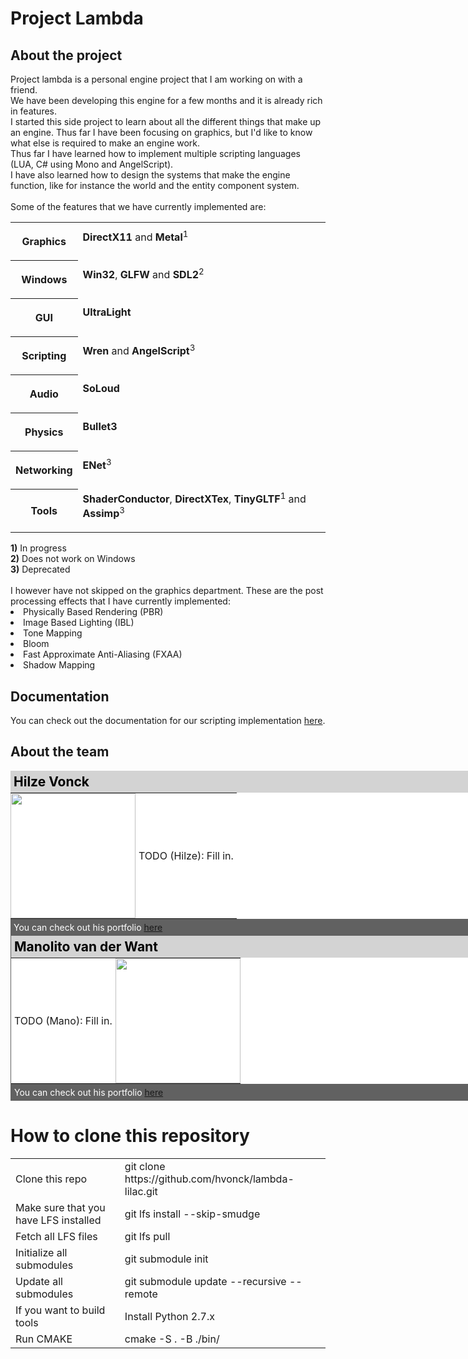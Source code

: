 # Project Lambda

<h2>About the project</h2>
Project lambda is a personal engine project that I am working on with a friend.<br>
We have been developing this engine for a few months and it is already rich in features.<br>
I started this side project to learn about all the different things that make up an engine. Thus far I have been focusing on graphics, but I'd like to know what else is required to make an engine work.<br>
Thus far I have learned how to implement multiple scripting languages (LUA, C# using Mono and AngelScript).<br>
I have also learned how to design the systems that make the engine function, like for instance the world and the entity component system.<br>
<br>
Some of the features that we have currently implemented are:<br>
<table>
  <tr><th><p>Graphics</th><td><b>DirectX11</b> and <b>Metal</b><sup>1</sup></p></td></tr>
  <tr><th><p>Windows</th><td><b>Win32</b>, <b>GLFW</b> and <b>SDL2</b><sup>2</sup></p></td></tr>
  <tr><th><p>GUI</th><td><b>UltraLight</b></p></td></tr>
  <tr><th><p>Scripting</th><td><b>Wren</b> and <b>AngelScript</b><sup>3</sup></p></td></tr>
  <tr><th><p>Audio</th><td><b>SoLoud</b></p></td></tr>
  <tr><th><p>Physics</th><td><b>Bullet3</b></p></td></tr>
  <tr><th><p>Networking</th><td><b>ENet</b><sup>3</sup></p></td></tr>
  <tr><th><p>Tools</th><td><b>ShaderConductor</b>, <b>DirectXTex</b>, <b>TinyGLTF</b><sup>1</sup> and <b>Assimp</b><sup>3</sup></p></td></tr>
</table>
<b>1)</b> In progress<br/>
<b>2)</b> Does not work on Windows<br/>
<b>3)</b> Deprecated<br/>
<br/>
I however have not skipped on the graphics department. These are the post processing effects that I have currently implemented:<br>
<li>Physically Based Rendering (PBR)</li>
<li>Image Based Lighting (IBL)</li>
<li>Tone Mapping</li>
<li>Bloom</li>
<li>Fast Approximate Anti-Aliasing (FXAA)</li>
<li>Shadow Mapping</li>

<h2>Documentation</h2>
You can check out the documentation for our scripting implementation <a href="docs/index.html">here</a>.

<h2>About the team</h2>
<div style="background-color:white; width: 750px; border-right:1px solid #616161;">
  <div style="background-color:lightgray">
    <h2 style="color:black; margin: 0px; padding: 5px;">Hilze Vonck</h2>
  </div>
  <div style="color:black;">
    <table style="margin: 0px; padding: 0px; border-collapse:collapse;">
      <tr>
        <td style="border:none; padding:0px;">
          <img src="docs/img/hilze.jpg" style="padding:0px; width:200px;"/>
        </td>
        <td style="border:none; padding:5px">
          <p>TODO (Hilze): Fill in.</p>
        </td>
      </tr>
    </table>
  </div>
  <div style="background-color:#616161; padding: 5px; margin: 0px; color:white">
    <p style="margin: 0px;">You can check out his portfolio <a href="http://www.hilzevonck.me">here</a></p>
  </div>
</div>

<div style="background-color:white; width: 750px; border-left:1px solid #616161;">
  <div style="background-color:lightgray">
    <h2 style="color:black; margin: 0px; padding: 5px;">Manolito van der Want</h2>
  </div>
  <div style="color:black">
    <table style="margin: 0px; padding: 0px; border-collapse:collapse;">
      <tr>
        <td style="border:none; padding:5px">
          <p>TODO (Mano): Fill in.</p>
        </td>
        <td style="border:none; padding:0px;">
          <img src="docs/img/mano.jpg" style="width:200px"/>
        </td>
      </tr>
    </table>
  </div>
  <div style="background-color:#616161; padding: 5px; margin: 0px; color:white">
    <p style="margin: 0px;">You can check out his portfolio <a href="https://soundcloud.com/manolito-van-der-want-1">here</a></p>
  </div>
</div>

# How to clone this repository
<table>
  <tr>
    <td>Clone this repo</td>
    <td>git clone https://github.com/hvonck/lambda-lilac.git</td>
  </tr>
  <tr>
    <td>Make sure that you have LFS installed</td>
    <td>git lfs install --skip-smudge</td>
  </tr>
    <td>Fetch all LFS files</td>
    <td>git lfs pull</td>
  </tr>
  <tr>
    <td>Initialize all submodules</td>
    <td>git submodule init</td>
  </tr>
  <tr>
    <td>Update all submodules</td>
    <td>git submodule update --recursive --remote</td>
  </tr>
  <tr>
    <td>If you want to build tools</td>
    <td>Install Python 2.7.x</td>
  </tr>
  <tr>
    <td>Run CMAKE</td>
    <td>cmake -S . -B ./bin/</td>
  </tr>
</table>
